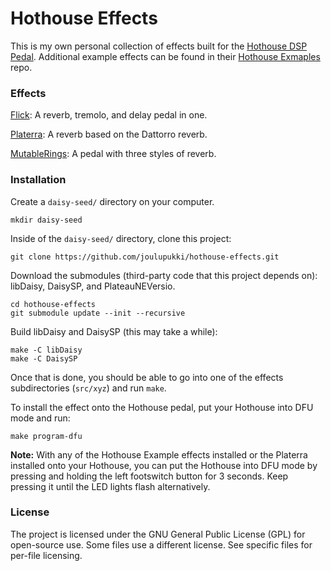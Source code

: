 # Hothouse Effects

This is my own personal collection of effects built for the [Hothouse DSP Pedal](https://clevelandmusicco.com/hothouse-diy-digital-signal-processing-platform-kit/). Additional example effects can be found in their [Hothouse Exmaples](https://github.com/clevelandmusicco/HothouseExamples/) repo.

### Effects

[Flick](src/Flick/): A reverb, tremolo, and delay pedal in one.

[Platerra](src/Platerra/): A reverb based on the Dattorro reverb.

[MutableRings](src/MutableRings/): A pedal with three styles of reverb.

### Installation

Create a `daisy-seed/` directory on your computer.
```
mkdir daisy-seed
```

Inside of the `daisy-seed/` directory, clone this project:
```
git clone https://github.com/joulupukki/hothouse-effects.git
```

Download the submodules (third-party code that this project depends on): libDaisy, DaisySP, and PlateauNEVersio.
```
cd hothouse-effects
git submodule update --init --recursive
```

Build libDaisy and DaisySP (this may take a while):
```
make -C libDaisy
make -C DaisySP
```

Once that is done, you should be able to go into one of the effects subdirectories (`src/xyz`) and run `make`.

To install the effect onto the Hothouse pedal, put your Hothouse into DFU mode and run:
```
make program-dfu
```

**Note:** With any of the Hothouse Example effects installed or the Platerra installed onto your Hothouse, you can put the Hothouse into DFU mode by pressing and holding the left footswitch button for 3 seconds. Keep pressing it until the LED lights flash alternatively.

### License

The project is licensed under the GNU General Public License (GPL) for open-source use. Some files use a different license. See specific files for per-file licensing.